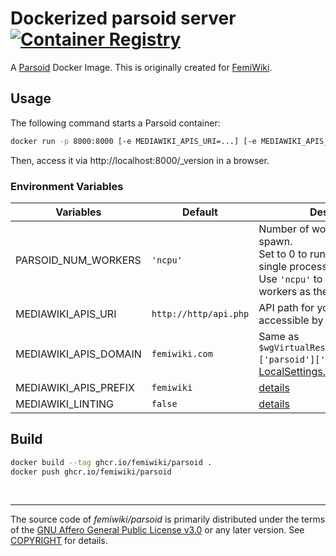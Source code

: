 # Dockerized parsoid server [![Container Registry]][container registry link]

A [Parsoid] Docker Image. This is originally created for [FemiWiki].

## Usage

The following command starts a Parsoid container:

```sh
docker run -p 8000:8000 [-e MEDIAWIKI_APIS_URI=...] [-e MEDIAWIKI_APIS_DOMAIN=...] ghcr.io/femiwiki/parsoid
```

Then, access it via http://localhost:8000/\_version in a browser.

### Environment Variables

| Variables             | Default               | Description                                                                                                                                                                                                                    |
| --------------------- | --------------------- | ------------------------------------------------------------------------------------------------------------------------------------------------------------------------------------------------------------------------------ |
| PARSOID_NUM_WORKERS   | `'ncpu'`              | Number of worker processes to spawn.<br/>Set to 0 to run everything in a single process without clustering.<br/>Use `'ncpu'` to run as many workers as there are CPU units                                                     |
| MEDIAWIKI_APIS_URI    | `http://http/api.php` | API path for you wiki. (must be accessible by docker container)                                                                                                                                                                |
| MEDIAWIKI_APIS_DOMAIN | `femiwiki.com`        | Same as `$wgVirtualRestConfig['modules']['parsoid']['domain']` defined in [LocalSettings.php](https://www.mediawiki.org/wiki/Manual:LocalSettings.php) ([details](https://www.mediawiki.org/wiki/Parsoid/Setup#Configuration)) |
| MEDIAWIKI_APIS_PREFIX | `femiwiki`            | [details](https://www.mediawiki.org/wiki/Parsoid/Setup#Configuration)                                                                                                                                                          |
| MEDIAWIKI_LINTING     | `false`               | [details](https://www.mediawiki.org/wiki/Extension:Linter#Configuration_parameters)                                                                                                                                            |

## Build

```sh
docker build --tag ghcr.io/femiwiki/parsoid .
docker push ghcr.io/femiwiki/parsoid
```

&nbsp;

---

The source code of _femiwiki/parsoid_ is primarily distributed under the terms
of the [GNU Affero General Public License v3.0] or any later version. See
[COPYRIGHT] for details.

[container registry]: https://badgen.net/badge/icon/docker?icon=docker&label
[container registry link]: https://github.com/orgs/femiwiki/packages/container/parsoid
[femiwiki]: https://femiwiki.com
[parsoid]: https://www.mediawiki.org/wiki/Parsoid
[gnu affero general public license v3.0]: LICENSE
[copyright]: COPYRIGHT
